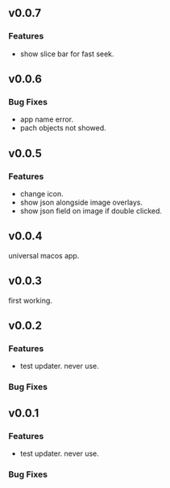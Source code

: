 ## v0.0.7

### Features

- show slice bar for fast seek.

## v0.0.6

### Bug Fixes

- app name error.
- pach objects not showed.

## v0.0.5

### Features

- change icon.
- show json alongside image overlays.
- show json field on image if double clicked.

## v0.0.4

universal macos app.

## v0.0.3

first working.

## v0.0.2

### Features

- test updater. never use.

### Bug Fixes

## v0.0.1

### Features

- test updater. never use.

### Bug Fixes
